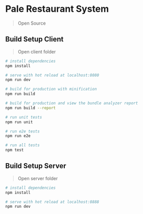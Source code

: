 # Pale Restaurant System

> Open Source

## Build Setup Client

> Open client folder

``` bash
# install dependencies
npm install

# serve with hot reload at localhost:8080
npm run dev

# build for production with minification
npm run build

# build for production and view the bundle analyzer report
npm run build --report

# run unit tests
npm run unit

# run e2e tests
npm run e2e

# run all tests
npm test
```

## Build Setup Server

> Open server folder

``` bash
# install dependencies
npm install

# serve with hot reload at localhost:8888
npm run dev
```
